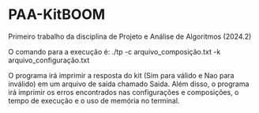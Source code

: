 # PAA-KitBOOM
Primeiro trabalho da disciplina de Projeto e Análise de Algoritmos (2024.2)

O comando para a execução é: ./tp -c arquivo_composição.txt -k arquivo_configuração.txt

O programa irá imprimir a resposta do kit (Sim para válido e Nao para inválido) em um arquivo de saída chamado Saida. Além disso, o programa irá imprimir os erros encontrados nas configurações e composições, o tempo de execução e o uso de memória no terminal.
